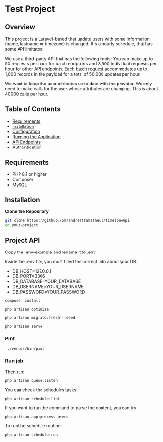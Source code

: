 # Test Project

## Overview

This project is a Laravel-based that update users with some information (name, lastname or timezone) is changed.
It's a hourly schedule, that has some API limitaton:

We use a third-party API that has the following limits: You can make up to 50 requests per hour for batch endpoints and 3,600 individual requests per hour for other API endpoints. Each batch request accommodates up to 1,000 records in the payload for a total of 50,000 updates per hour.

We want to keep the user attributes up to date with the provider. We only need to make calls for the user whose attributes are changing. This is about 40000 calls per hour.

## Table of Contents

-   [Requirements](#requirements)
-   [Installation](#installation)
-   [Configuration](#configuration)
-   [Running the Application](#running-the-application)
-   [API Endpoints](#api-endpoints)
-   [Authentication](#authentication)

## Requirements

-   PHP 8.1 or higher
-   Composer
-   MySQL

## Installation

**Clone the Repository**

```bash
git clone https://github.com/andreattamatheus/timezoneApi
cd your-project
```

## Project API

Copy the .env-example and rename it to .env

Inside the .env file, you must filled the correct info about your DB.

-   DB_HOST=127.0.0.1
-   DB_PORT=3306
-   DB_DATABASE=YOUR_DATABASE
-   DB_USERNAME=YOUR_USERNAME
-   DB_PASSWORD=YOUR_PASSWORD

```
composer install
```

```
php artisan optimize
```

```
php artisan migrate:fresh --seed
```

```
php artisan serve
```

### Pint

```
 ./vendor/bin/pint
```

### Run job

Then run:

```
php artisan queue:listen
```

You can check the schedules tasks:

```
php artisan schedule:list
```

If you want to run the command to parse the content, you can try:

```
php artisan app:process-users
```

To runt he schedule routine

```
php artisan schedule:run
```
